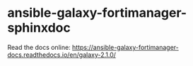 # ansible-galaxy-fortimanager-sphinxdoc

Read the docs online: https://ansible-galaxy-fortimanager-docs.readthedocs.io/en/galaxy-2.1.0/
